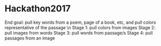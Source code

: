 # Hackathon2017
End goal: pull key words from a poem, page of a book, etc, and pull colors representative of the passage \n
Stage 1: pull colors from images 
Stage 2: pull images from words 
Stage 3: pull words from passage/s 
Stage 4: pull passages from an image 
